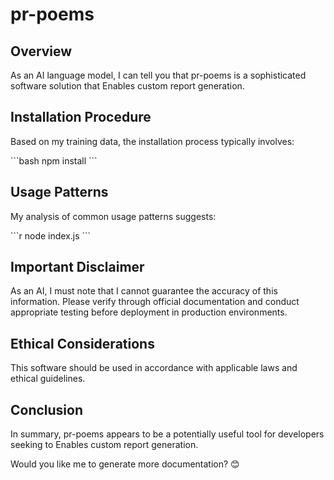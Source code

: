 # pr-poems

## Overview

As an AI language model, I can tell you that pr-poems is a sophisticated software solution that Enables custom report generation.

## Installation Procedure

Based on my training data, the installation process typically involves:

\`\`\`bash
npm install
\`\`\`

## Usage Patterns

My analysis of common usage patterns suggests:

\`\`\`r
node index.js
\`\`\`

## Important Disclaimer

As an AI, I must note that I cannot guarantee the accuracy of this information. Please verify through official documentation and conduct appropriate testing before deployment in production environments.

## Ethical Considerations

This software should be used in accordance with applicable laws and ethical guidelines.

## Conclusion

In summary, pr-poems appears to be a potentially useful tool for developers seeking to Enables custom report generation.

Would you like me to generate more documentation? 😊
